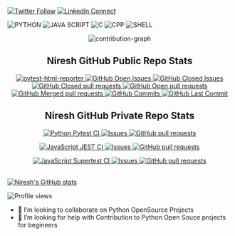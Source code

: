 

[![Twitter Follow](https://img.shields.io/badge/X-000000?style=for-the-badge&logo=x&logoColor=white?color=14171A&labelColor=37474f&logo=twitter&logoColor=4fc3f7&label=&query=%24[0].followers_count&url=https%3A%2F%2Fcdn.syndication.twimg.com%2Fwidgets%2Ffollowbutton%2Finfo.json%3Fscreen_names%3Dnireshs&suffix=%20Followers)](https://twitter.com/niresh_2010)
[![LinkedIn Connect](https://img.shields.io/badge/%20-Connect-black?color=14171A&labelColor=212121&logo=linkedin&logoColor=ffffff)](https://www.linkedin.com/in/nireshshanmugam/)

![PYTHON](https://img.shields.io/badge/Python-3776AB?style=for-the-badge&logo=python&logoColor=white)
![JAVA SCRIPT](https://img.shields.io/badge/JavaScript-F7DF1E?style=for-the-badge&logo=javascript&logoColor=black)
![C](https://img.shields.io/badge/C-00599C?style=for-the-badge&logo=c&logoColor=white)
![CPP](https://img.shields.io/badge/C%2B%2B-00599C?style=for-the-badge&logo=c%2B%2B&logoColor=white)
![SHELL](https://img.shields.io/badge/Shell_Script-121011?style=for-the-badge&logo=gnu-bash&logoColor=white)

<p align="center">
<img src="https://activity-graph.herokuapp.com/graph?username=nireshs&theme=rogue&hide_border=true&area=true&custom_title=Contribution%20Chart" alt="contribution-graph">
</p>


<p align="center">
 <h2 align="center"> Niresh GitHub Public Repo Stats</h2>

</p>
  <p align="center">
    <a href="https://github.com/nireshs/pytest-html-reporter/actions/workflows/lint.yml">
      <img alt="pytest-html-reporter" src="https://github.com/nireshs/pytest-html-reporter/actions/workflows/lint.yml/badge.svg" />
    </a>
     <a href="https://github.com/nireshs/pytest-html-reporter/issues?q=involves%3Anireshs">
      <img alt="GitHub Open Issues" src="https://badgen.net/github/open-issues/nireshs/pytest-html-reporter?q=involves%3Anireshs?color=0088ff" />
    </a>
     <a href="https://github.com/nireshs/pytest-html-reporter/issues?q=involves%3Anireshs">
      <img alt="GitHub Closed Issues" src="https://badgen.net/github/closed-issues/nireshs/pytest-html-reporter?q=involves%3Anireshs?color=0088ff" />
    </a>

 <a href="https://github.com/nireshs/pytest-html-reporter/pulls?q=involves%3Anireshs">
      <img alt="GitHub Closed pull requests" src="https://badgen.net/github/closed-prs/nireshs/pytest-html-reporter?color=0088ff" />
    </a>
     <a href="https://github.com/nireshs/pytest-html-reporter/pulls?q=involves%3Anireshs">
      <img alt="GitHub Open pull requests" src="https://badgen.net/github/open-prs/nireshs/pytest-html-reporter?color=0088ff" />
    </a>
     <a href="https://github.com/nireshs/pytest-html-reporter/pulls?q=involves%3Anireshs">
      <img alt="GitHub Merged pull requests" src="https://badgen.net/github/merged-prs/nireshs/pytest-html-reporter?color=0088ff" />
    </a>
   </a>
     <a href="https://github.com/nireshs/pytest-html-reporter/pulls?q=involves%3Anireshs">
      <img alt="GitHub Commits" src="https://badgen.net/github/commits/nireshs/pytest-html-reporter?color=0088ff" />
    </a>
     <a href="https://github.com/nireshs/pytest-html-reporter/pulls?q=involves%3Anireshs">
      <img alt="GitHub Last Commit" src="https://badgen.net/github/last-commit/nireshs/pytest-html-reporter?color=0088ff" />
    </a>
  </p>


<p align="center">
 <h2 align="center"> Niresh GitHub Private Repo Stats</h2>
</p>
  <p align="center">
    <a href="https://github.com/nireshs/myprojects2022/actions/workflows/python-app.yml">
      <img alt="Python Pytest CI" src="https://github.com/nireshs/myprojects2022/actions/workflows/python-app.yml/badge.svg?branch=webapi_python" />
    </a>
    <a href="https://github.com/nireshs/myprojects2022/issues">
      <img alt="Issues" src="https://img.shields.io/github/issues/nireshs/myprojects2022?color=0088ff" />
    </a>
    <a href="https://github.com/nireshs/myprojects2022/pulls">
      <img alt="GitHub pull requests" src="https://img.shields.io/github/issues-pr/nireshs/myprojects2022?color=0088ff" />
    </a>
</p>
  <p align="center">
    <a href="https://github.com/nireshs/myprojects2022/actions/workflows/webapi_jsjest.yml">
      <img alt="JavaScript JEST CI" src="https://github.com/nireshs/myprojects2022/actions/workflows/webapi_jsjest.yml/badge.svg?branch=webapi_jsjest" />
    </a>
    <a href="https://github.com/nireshs/myprojects2022/issues">
      <img alt="Issues" src="https://img.shields.io/github/issues/nireshs/myprojects2022?color=0088ff" />
    </a>
    <a href="https://github.com/nireshs/myprojects2022/pulls">
      <img alt="GitHub pull requests" src="https://img.shields.io/github/issues-pr/nireshs/myprojects2022?color=0088ff" />
    </a>
</p>
  <p align="center">
    <a href="https://github.com/nireshs/myprojects2022/actions/workflows/webapi_jssupertest.yml">
      <img alt="JavaScript Supertest CI" src="https://github.com/nireshs/myprojects2022/actions/workflows/webapi_jssupertest.yml/badge.svg?branch=webapi_jssupertest" />
    </a>
    <a href="https://github.com/nireshs/myprojects2022/issues">
      <img alt="Issues" src="https://img.shields.io/github/issues/nireshs/myprojects2022?color=0088ff" />
    </a>
    <a href="https://github.com/nireshs/myprojects2022/pulls">
      <img alt="GitHub pull requests" src="https://img.shields.io/github/issues-pr/nireshs/myprojects2022?color=0088ff" />
    </a>
    <br />
    <br />
  </p>

<!--
**nireshs/nireshs** is a ✨ _special_ ✨ repository because its `README.md` (this file) appears on your GitHub profile.

Here are some ideas to get you started:

- 🔭 I’m currently working on ...
- 🌱 I’m currently learning ...
- 👯 I’m looking to collaborate on ...
- 🤔 I’m looking for help with ...
- 💬 Ask me about ...
- 📫 How to reach me: ...
- 😄 Pronouns: ...
- ⚡ Fun fact: ...
-->

[![Niresh's GitHub stats](https://github-readme-stats.vercel.app/api?username=nireshs&show_owner=true&count_private=true&show_icons=true&theme=prussian)](https://github.com/nireshs)

![Profile views](https://komarev.com/ghpvc/?username=nireshs&style=for-the-badge)


- 👯 I’m looking to collaborate on Python OpenSource Projects
- 🤔 I’m looking for help with Contribution to Python Open Souce projects for begineers

